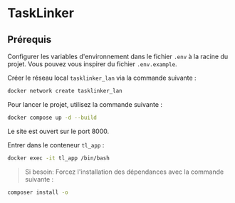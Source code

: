 # TaskLinker

## Prérequis

Configurer les variables d'environnement dans le fichier `.env` à la racine du projet. Vous pouvez vous inspirer du fichier `.env.example`.

Créer le réseau local `tasklinker_lan` via la commande suivante :

```bash
docker network create tasklinker_lan
```

Pour lancer le projet, utilisez la commande suivante :

```bash
docker compose up -d --build
```

Le site est ouvert sur le port 8000.

Entrer dans le conteneur `tl_app` :

```bash
docker exec -it tl_app /bin/bash
```

> Si besoin: Forcez l'installation des dépendances avec la commande suivante :

```bash
composer install -o
```
